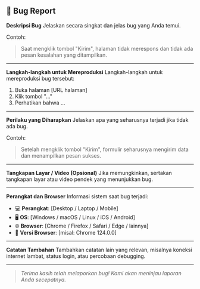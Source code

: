 ## 🐞 Bug Report

**Deskripsi Bug**
Jelaskan secara singkat dan jelas bug yang Anda temui.

Contoh:
> Saat mengklik tombol "Kirim", halaman tidak merespons dan tidak ada pesan kesalahan yang ditampilkan.

---

**Langkah-langkah untuk Mereproduksi**
Langkah-langkah untuk mereproduksi bug tersebut:

1. Buka halaman [URL halaman]
2. Klik tombol "..."
3. Perhatikan bahwa ...

---

**Perilaku yang Diharapkan**
Jelaskan apa yang seharusnya terjadi jika tidak ada bug.

Contoh:
> Setelah mengklik tombol "Kirim", formulir seharusnya mengirim data dan menampilkan pesan sukses.

---

**Tangkapan Layar / Video (Opsional)**
Jika memungkinkan, sertakan tangkapan layar atau video pendek yang menunjukkan bug.

---

**Perangkat dan Browser**
Informasi sistem saat bug terjadi:

- 💻 **Perangkat**: [Desktop / Laptop / Mobile]
- 🖥️ **OS**: [Windows / macOS / Linux / iOS / Android]
- 🌐 **Browser**: [Chrome / Firefox / Safari / Edge / lainnya]
- 🔢 **Versi Browser**: [misal: Chrome 124.0.0]

---

**Catatan Tambahan**
Tambahkan catatan lain yang relevan, misalnya koneksi internet lambat, status login, atau percobaan debugging.

---

> _Terima kasih telah melaporkan bug! Kami akan meninjau laporan Anda secepatnya._
